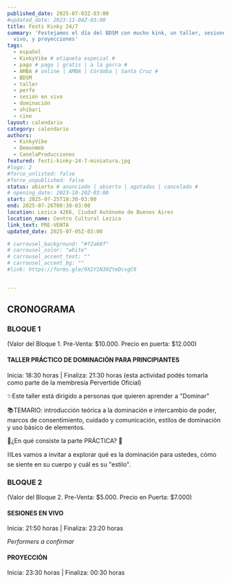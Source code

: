 ```yaml
---
published_date: 2025-07-03Z-03:00
#updated_date: 2023-11-04Z-03:00
title: Festi Kinky 24/7
summary: 'Festejamos el día del BDSM con mucho kink, un taller, sesiones en
  vivo, y proyecciones'
tags:
  - español
  - KinkyVibe # etiqueta especial #
  - pago # pago | gratis | a la gorra #
  - AMBA # online | AMBA | Córdoba | Santa Cruz #
  - BDSM
  - taller
  - perfo
  - sesión en vivo
  - dominación
  - shibari
  - cine
layout: calendario
category: calendario
authors:
  - KinkyVibe
  - DemonWeb
  - CanelaProducciones
featured: festi-kinky-24-7-miniatura.jpg
#logo: 2
#force_unlisted: false
#force_unpublished: false
status: abierto # anunciado | abierto | agotadas | cancelado #
# opening_date: 2023-10-20Z-03:00
start: 2025-07-25T18:30-03:00
end: 2025-07-26T00:30-03:00
location: Lezica 4266, Ciudad Autónoma de Buenos Aires
location_name: Centro Cultural Lezica
link_text: PRE-VENTA
updated_date: 2025-07-05Z-03:00

# carrousel_background: "#f2a68f"
# carrousel_color: "white"
# carrousel_accent_text: ""
# carrousel_accent_bg: ""
#link: https://forms.gle/9X2Y1N39ZteDcvgC9


---
```

## CRONOGRAMA
### BLOQUE 1
(Valor del Bloque 1. Pre-Venta: $10.000. Precio en puerta: $12.000)

#### TALLER PRÁCTICO DE DOMINACIÓN PARA PRINCIPIANTES

Inicia: 18:30 horas | Finaliza: 21:30 horas 
(esta actividad podés tomarla como parte de la membresía Pervertide Oficial)

✨Este taller está dirigido a personas que quieren aprender a "Dominar" 

📚TEMARIO: introducción teórica a la dominación e intercambio de poder, marcos de consentimiento, cuidado y comunicación, estilos de dominación y uso básico de elementos. 

🔧¿En qué consiste la parte PRÁCTICA? 🔧

⛓Les vamos a invitar a explorar qué es la dominación para ustedes, cómo se siente en su cuerpo y cuál es su "estilo".


### BLOQUE 2 
(Valor del Bloque 2. Pre-Venta: $5.000. Precio en Puerta: $7.000)

#### SESIONES EN VIVO
Inicia: 21:50 horas | Finaliza: 23:20 horas 

*Performers a confirmar*

#### PROYECCIÓN
Inicia: 23:30 horas | Finaliza: 00:30 horas 
